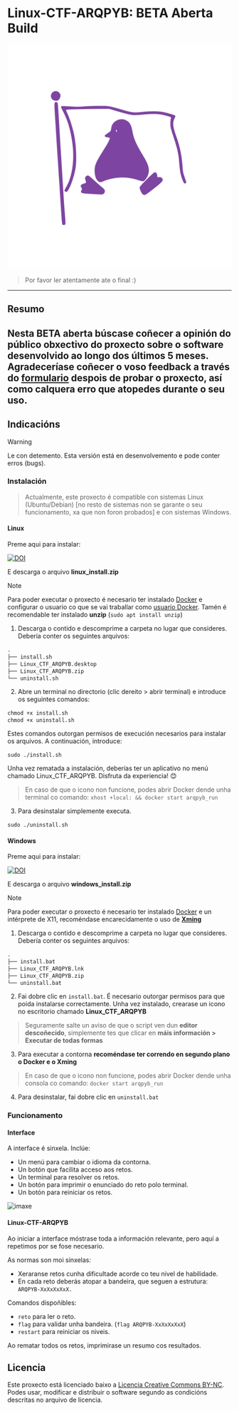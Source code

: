 # Linux-CTF-ARQPYB: BETA Aberta Build 

![img](./logo.svg)

> Por favor ler atentamente ate o final :)


---
## Resumo

Nesta BETA aberta búscase coñecer a opinión do público obxectivo do proxecto sobre o software desenvolvido ao longo dos últimos 5 meses.
Agradeceríase coñecer o voso feedback a través do [formulario](https://forms.office.com/Pages/ResponsePage.aspx?id=PuqhzrJgdU-mwqYCLo-WG24jIPE1fOVLrA-D0deCrrhUMzJHRE5ZSFo3RzFXMkdLSjlOTkM4NzBBVC4u) despois de probar o proxecto, así como calquera erro que atopedes durante o seu uso.
---
## Indicacións

> [!WARNING]
> Le con detemento. Esta versión está en desenvolvemento e pode conter erros (bugs).

### Instalación

> Actualmente, este proxecto é compatible con sistemas Linux (Ubuntu/Debian) [no resto de sistemas non se garante o seu funcionamento, xa que non foron probados] e con sistemas Windows.

#### Linux

Preme aqui para instalar:

[![DOI](https://zenodo.org/badge/DOI/10.5281/zenodo.14685183.svg)](https://doi.org/10.5281/zenodo.14685183)

E descarga o arquivo **linux_install.zip**

> [!NOTE]
> Para poder executar o proxecto é necesario ter instalado [Docker](https://docs.docker.com/engine/install/) e configurar o usuario co que se vai traballar como [usuario Docker](https://docs.docker.com/engine/install/linux-postinstall/).
> Tamén é recomendable ter instalado **unzip** (`sudo apt install unzip`)

1. Descarga o contido e descomprime a carpeta no lugar que consideres. Debería conter os seguintes arquivos:
~~~
.
├── install.sh
├── Linux_CTF_ARQPYB.desktop
├── Linux_CTF_ARQPYB.zip
└── uninstall.sh
~~~
2. Abre un terminal no directorio (clic dereito > abrir terminal) e introduce os seguintes comandos:
~~~
chmod +x install.sh
chmod +x uninstall.sh
~~~
Estes comandos outorgan permisos de execución necesarios para instalar os arquivos. A continuación, introduce:
~~~
sudo ./install.sh
~~~
Unha vez rematada a instalación, deberías ter un aplicativo no menú chamado Linux_CTF_ARQPYB. Disfruta da experiencia! 😊

> En caso de que o icono non funcione, podes abrir Docker dende unha terminal co comando: `xhost +local: && docker start arqpyb_run`

3. Para desinstalar simplemente executa.
~~~
sudo ./uninstall.sh
~~~

#### Windows

Preme aqui para instalar:

[![DOI](https://zenodo.org/badge/DOI/10.5281/zenodo.14685183.svg)](https://doi.org/10.5281/zenodo.14685183)

E descarga o arquivo **windows_install.zip**

> [!NOTE]
> Para poder executar o proxecto é necesario ter instalado [Docker](https://docs.docker.com/desktop/setup/install/windows-install/) e un intérprete de X11, recoméndase encarecidamente o uso de [**Xming**](https://sourceforge.net/projects/xming/)

1. Descarga o contido e descomprime a carpeta no lugar que consideres. Debería conter os seguintes arquivos:
~~~
.
├── install.bat
├── Linux_CTF_ARQPYB.lnk
├── Linux_CTF_ARQPYB.zip
└── uninstall.bat
~~~
2. Fai dobre clic en `install.bat`. É necesario outorgar permisos para que poida instalarse correctamente. Unha vez instalado, crearase un icono no escritorio chamado **Linux_CTF_ARQPYB**
> Seguramente salte un aviso de que o script ven dun **editor descoñecido**, simplemente tes que clicar en **máis información > Executar de todas formas**
3. Para executar a contorna **recoméndase ter correndo en segundo plano o Docker e o Xming**
> En caso de que o icono non funcione, podes abrir Docker dende unha consola co comando: `docker start arqpyb_run`
4. Para desinstalar, fai dobre clic en `uninstall.bat`

### Funcionamento

#### Interface

A interface é sinxela. Inclúe:
- Un menú para cambiar o idioma da contorna.
- Un botón que facilita acceso aos retos.
- Un terminal para resolver os retos.
- Un botón para imprimir o enunciado do reto polo terminal.
- Un botón para reiniciar os retos.

![imaxe](https://github.com/user-attachments/assets/00ad8b12-61dd-42dc-ae57-67f33d1029e8)


#### Linux-CTF-ARQPYB

Ao iniciar a interface móstrase toda a información relevante, pero aquí a repetimos por se fose necesario.

As normas son moi sinxelas:

- Xeraranse retos cunha dificultade acorde co teu nivel de habilidade.
- En cada reto deberás atopar a bandeira, que seguen a estrutura: `ARQPYB-XxXxXxXxX.`

Comandos dispoñibles:

- `reto` para ler o reto.
- `flag` para validar unha bandeira. (`flag ARQPYB-XxXxXxXxX`)
- `restart` para reiniciar os niveis.

Ao rematar todos os retos, imprimirase un resumo cos resultados.

## Licencia
Este proxecto está licenciado baixo a [Licencia Creative Commons BY-NC](./LICENSE). Podes usar, modificar e distribuir o software segundo as condicións descritas no arquivo de licencia.
